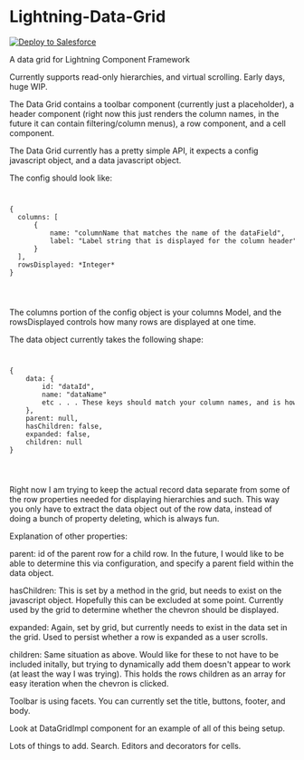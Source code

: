 # Lightning-Data-Grid  
<a href="https://githubsfdeploy.herokuapp.com">
  <img alt="Deploy to Salesforce"
       src="https://raw.githubusercontent.com/afawcett/githubsfdeploy/master/deploy.png">
</a>  

A data grid for Lightning Component Framework  

Currently supports read-only hierarchies, and virtual scrolling. Early days, huge WIP.  

The Data Grid contains a toolbar component (currently just a placeholder), a header component (right now this just renders the column names, in the future it can contain filtering/column menus), a row component, and a cell component.  

The Data Grid currently has a pretty simple API, it expects a config javascript object, and a data javascript object.   

The config should look like:  
<code>
<pre>
{
  columns: [
      {
          name: "columnName that matches the name of the dataField",
          label: "Label string that is displayed for the column header"
      }
  ],
  rowsDisplayed: *Integer*
}
</pre>
</code>

The columns portion of the config object is your columns Model, and the rowsDisplayed controls how many rows are displayed at one time. 

The data object currently takes the following shape:
<code>
<pre>
{
    data: {
        id: "dataId",
        name: "dataName"
        etc . . . These keys should match your column names, and is how the data in the row will get displayed
    },
    parent: null,
    hasChildren: false,
    expanded: false,
    children: null
}
</pre>
</code>

Right now I am trying to keep the actual record data separate from some of the row properties needed for displaying hierarchies and such. This way you only have to extract the data object out of the row data, instead of doing a bunch of property deleting, which is always fun.  

Explanation of other properties:  
  
parent: id of the parent row for a child row. In the future, I would like to be able to determine this via configuration, and specify a parent field within the data object.  

hasChildren: This is set by a method in the grid, but needs to exist on the javascript object. Hopefully this can be excluded at some point. Currently used by the grid to determine whether the chevron should be displayed.  

expanded: Again, set by grid, but currently needs to exist in the data set in the grid. Used to persist whether a row is expanded as a user scrolls.  

children: Same situation as above. Would like for these to not have to be included initally, but trying to dynamically add them doesn't appear to work (at least the way I was trying). This holds the rows children as an array for easy iteration when the chevron is clicked.  
  
Toolbar is using facets. You can currently set the title, buttons, footer, and body.  

Look at DataGridImpl component for an example of all of this being setup.  

Lots of things to add. Search. Editors and decorators for cells.  
